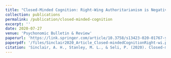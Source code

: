 ```yaml
---
title: "Closed-Minded Cognition: Right-Wing Authoritarianism is Negatively Related to Belief Updating Following Prediction Error"
collection: publications
permalink: /publication/closed-minded-cognition
excerpt: ''
date: 2020-07-27
venue: 'Psychonomic Bulletin & Review'
paperurl: 'https://link.springer.com/article/10.3758/s13423-020-01767-y'
paperpdf: '/files/Sinclair2020_Article_Closed-mindedCognitionRight-wi.pdf'
citation: 'Sinclair, A. H., Stanley, M. L., & Seli, P. (2020). Closed-minded cognition: Right-wing authoritarianism is negatively related to belief updating following prediction error. Psychonomic Bulletin and Review, 1–14. https://doi.org/10.3758/s13423-020-01767-y'
---
```

 
